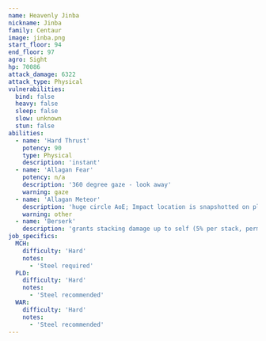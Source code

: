 ```yaml
---
name: Heavenly Jinba
nickname: Jinba
family: Centaur
image: jinba.png
start_floor: 94
end_floor: 97
agro: Sight
hp: 70086
attack_damage: 6322
attack_type: Physical
vulnerabilities:
  bind: false
  heavy: false
  sleep: false
  slow: unknown
  stun: false
abilities:
  - name: 'Hard Thrust'
    potency: 90
    type: Physical
    description: 'instant'
  - name: 'Allagan Fear'
    potency: n/a
    description: '360 degree gaze - look away'
    warning: gaze
  - name: 'Allagan Meteor'
    description: 'huge circle AoE; Impact location is snapshotted on player position near start of cast. Can LoS.'
    warning: other
  - name: 'Berserk'
    description: 'grants stacking damage up to self (5% per stack, permanent)'
job_specifics:
  MCH:
    difficulty: 'Hard'
    notes:
      - 'Steel required'
  PLD:
    difficulty: 'Hard'
    notes:
      - 'Steel recommended'
  WAR:
    difficulty: 'Hard'
    notes:
      - 'Steel recommended'
---
```

